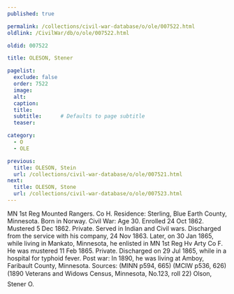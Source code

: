```yaml
---
published: true

permalink: /collections/civil-war-database/o/ole/007522.html
oldlink: /CivilWar/db/o/ole/007522.html

oldid: 007522

title: OLESON, Stener

pagelist:
  exclude: false
  order: 7522
  image: 
  alt:
  caption:
  title:
  subtitle:      # Defaults to page subtitle
  teaser:

category: 
  - O 
  - OLE

previous:
  title: OLESON, Stein
  url: /collections/civil-war-database/o/ole/007521.html  
next:
  title: OLESON, Stone
  url: /collections/civil-war-database/o/ole/007523.html   
---
```

MN 1st Reg Mounted Rangers. Co H. Residence: Sterling, Blue Earth County, Minnesota. Born in Norway. Civil War: Age 30. Enrolled 24 Oct 1862. Mustered 5 Dec 1862. Private. Served in Indian and Civil wars. Discharged from the service with his company, 24 Nov 1863. Later, on 30 Jan 1865, while living in Mankato, Minnesota, he enlisted in MN 1st Reg Hv Arty Co F. He was mustered 11 Feb 1865. Private. Discharged on 29 Jul 1865, while in a hospital for typhoid fever. Post war: In 1890, he was living at Amboy, Faribault County, Minnesota. Sources: (MINN p594, 665) (MCIW p536, 626) (1890 Veterans and Widows Census, Minnesota, No.123, roll 22) &#147;Olson, Stener O.&#148;